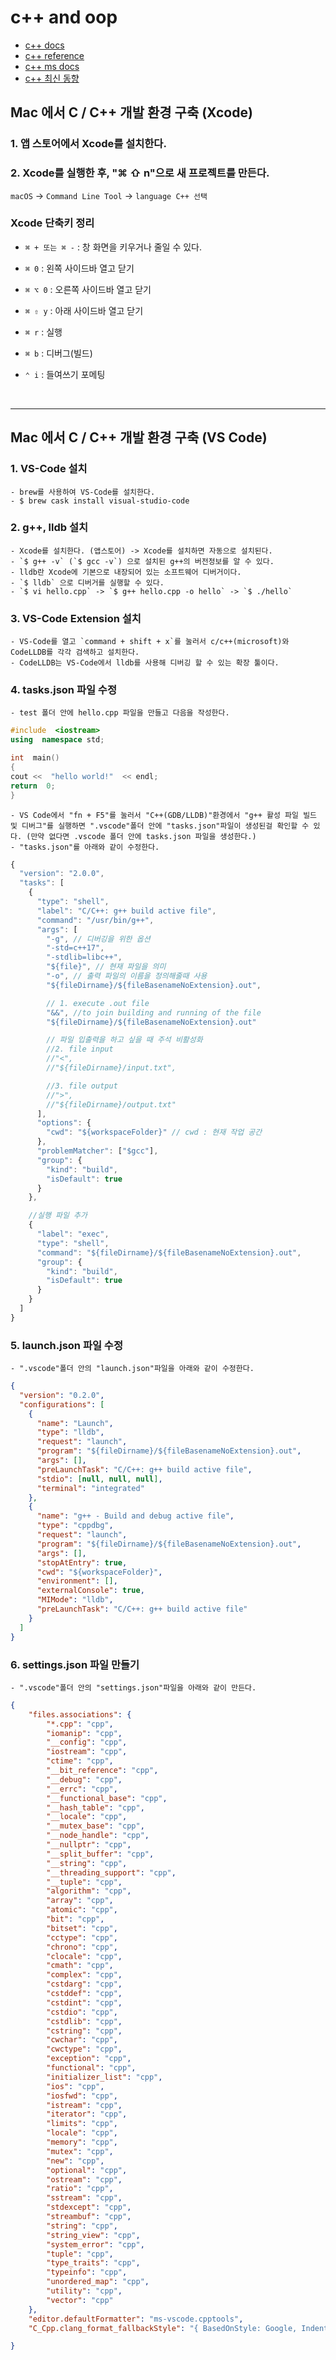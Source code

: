 # c++ and oop 

- [c++ docs](https://en.cppreference.com/w/)
- [c++ reference](https://www.cplusplus.com/reference/)
- [c++ ms docs](https://docs.microsoft.com/ko-kr/cpp/cpp/?view=msvc-160)
- [c++ 최신 동향](https://www.jetbrains.com/ko-kr/lp/devecosystem-2020/cpp/)

## Mac 에서 C / C++ 개발 환경 구축 (Xcode)

### 1. 앱 스토어에서 Xcode를 설치한다.

### 2. Xcode를 실행한 후, "⌘ ⇧ n"으로 새 프로젝트를 만든다.

`macOS` -> `Command Line Tool` -> `language C++ 선택`

### Xcode 단축키 정리

- `⌘ + 또는 ⌘ -` : 창 화면을 키우거나 줄일 수 있다.

- `⌘ 0` : 왼쪽 사이드바 열고 닫기

- `⌘ ⌥ 0` : 오른쪽 사이드바 열고 닫기

- `⌘ ⇧ y` : 아래 사이드바 열고 닫기

- `⌘ r` : 실행

- `⌘ b` : 디버그(빌드)

- `⌃ i` : 들여쓰기 포메팅

<br>

---

## Mac 에서 C / C++ 개발 환경 구축 (VS Code)

### 1. VS-Code 설치

    - brew를 사용하여 VS-Code를 설치한다.
    - $ brew cask install visual-studio-code

### 2. g++, lldb 설치

    - Xcode를 설치한다. (앱스토어) -> Xcode를 설치하면 자동으로 설치된다.
    - `$ g++ -v` (`$ gcc -v`) 으로 설치된 g++의 버전정보를 알 수 있다.
    - lldb란 Xcode에 기본으로 내장되어 있는 소프트웨어 디버거이다.
    - `$ lldb` 으로 디버거를 실행할 수 있다.
    - `$ vi hello.cpp` -> `$ g++ hello.cpp -o hello` -> `$ ./hello`

### 3. VS-Code Extension 설치

    - VS-Code를 열고 `command + shift + x`를 눌러서 c/c++(microsoft)와 CodeLLDB를 각각 검색하고 설치한다.
    - CodeLLDB는 VS-Code에서 lldb를 사용해 디버깅 할 수 있는 확장 툴이다.

### 4. tasks.json 파일 수정

    - test 폴더 안에 hello.cpp 파일을 만들고 다음을 작성한다.

```cpp
#include  <iostream>
using  namespace std;

int  main()
{
cout <<  "hello world!"  << endl;
return  0;
}
```

    - VS Code에서 "fn + F5"를 눌러서 "C++(GDB/LLDB)"환경에서 "g++ 활성 파일 빌드 및 디버그"를 실행하면 ".vscode"폴더 안에 "tasks.json"파일이 생성된걸 확인할 수 있다. (만약 없다면 .vscode 폴더 안에 tasks.json 파일을 생성한다.)
    - "tasks.json"를 아래와 같이 수정한다.

```js
{
  "version": "2.0.0",
  "tasks": [
    {
      "type": "shell",
      "label": "C/C++: g++ build active file",
      "command": "/usr/bin/g++",
      "args": [
        "-g", // 디버깅을 위한 옵션
        "-std=c++17",
        "-stdlib=libc++",
        "${file}", // 현재 파일을 의미
        "-o", // 출력 파일의 이름을 정의해줄때 사용
        "${fileDirname}/${fileBasenameNoExtension}.out",

        // 1. execute .out file
        "&&", //to join building and running of the file
        "${fileDirname}/${fileBasenameNoExtension}.out"

        // 파일 입출력을 하고 싶을 때 주석 비활성화
        //2. file input
        //"<",
        //"${fileDirname}/input.txt",

        //3. file output
        //">",
        //"${fileDirname}/output.txt"
      ],
      "options": {
        "cwd": "${workspaceFolder}" // cwd : 현재 작업 공간
      },
      "problemMatcher": ["$gcc"],
      "group": {
        "kind": "build",
        "isDefault": true
      }
    },

    //실행 파일 추가
    {
      "label": "exec",
      "type": "shell",
      "command": "${fileDirname}/${fileBasenameNoExtension}.out",
      "group": {
        "kind": "build",
        "isDefault": true
      }
    }
  ]
}
```

### 5. launch.json 파일 수정

    - ".vscode"폴더 안의 "launch.json"파일을 아래와 같이 수정한다.

```json
{
  "version": "0.2.0",
  "configurations": [
    {
      "name": "Launch",
      "type": "lldb",
      "request": "launch",
      "program": "${fileDirname}/${fileBasenameNoExtension}.out",
      "args": [],
      "preLaunchTask": "C/C++: g++ build active file",
      "stdio": [null, null, null],
      "terminal": "integrated"
    },
    {
      "name": "g++ - Build and debug active file",
      "type": "cppdbg",
      "request": "launch",
      "program": "${fileDirname}/${fileBasenameNoExtension}.out",
      "args": [],
      "stopAtEntry": true,
      "cwd": "${workspaceFolder}",
      "environment": [],
      "externalConsole": true,
      "MIMode": "lldb",
      "preLaunchTask": "C/C++: g++ build active file"
    }
  ]
}
```

### 6. settings.json 파일 만들기

    - ".vscode"폴더 안의 "settings.json"파일을 아래와 같이 만든다.

```json
{
    "files.associations": {
        "*.cpp": "cpp",
        "iomanip": "cpp",
        "__config": "cpp",
        "iostream": "cpp",
        "ctime": "cpp",
        "__bit_reference": "cpp",
        "__debug": "cpp",
        "__errc": "cpp",
        "__functional_base": "cpp",
        "__hash_table": "cpp",
        "__locale": "cpp",
        "__mutex_base": "cpp",
        "__node_handle": "cpp",
        "__nullptr": "cpp",
        "__split_buffer": "cpp",
        "__string": "cpp",
        "__threading_support": "cpp",
        "__tuple": "cpp",
        "algorithm": "cpp",
        "array": "cpp",
        "atomic": "cpp",
        "bit": "cpp",
        "bitset": "cpp",
        "cctype": "cpp",
        "chrono": "cpp",
        "clocale": "cpp",
        "cmath": "cpp",
        "complex": "cpp",
        "cstdarg": "cpp",
        "cstddef": "cpp",
        "cstdint": "cpp",
        "cstdio": "cpp",
        "cstdlib": "cpp",
        "cstring": "cpp",
        "cwchar": "cpp",
        "cwctype": "cpp",
        "exception": "cpp",
        "functional": "cpp",
        "initializer_list": "cpp",
        "ios": "cpp",
        "iosfwd": "cpp",
        "istream": "cpp",
        "iterator": "cpp",
        "limits": "cpp",
        "locale": "cpp",
        "memory": "cpp",
        "mutex": "cpp",
        "new": "cpp",
        "optional": "cpp",
        "ostream": "cpp",
        "ratio": "cpp",
        "sstream": "cpp",
        "stdexcept": "cpp",
        "streambuf": "cpp",
        "string": "cpp",
        "string_view": "cpp",
        "system_error": "cpp",
        "tuple": "cpp",
        "type_traits": "cpp",
        "typeinfo": "cpp",
        "unordered_map": "cpp",
        "utility": "cpp",
        "vector": "cpp"
    },
    "editor.defaultFormatter": "ms-vscode.cpptools",
    "C_Cpp.clang_format_fallbackStyle": "{ BasedOnStyle: Google, IndentWidth: 4}"

}
```